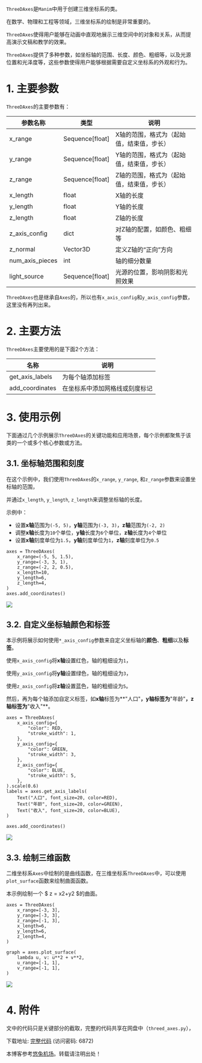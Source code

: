 
`ThreeDAxes`是`Manim`中用于创建三维坐标系的类。


在数学、物理和工程等领域，三维坐标系的绘制是非常重要的。


`ThreeDAxes`使得用户能够在动画中直观地展示三维空间中的对象和关系，从而提高演示文稿和教学的效果。


`ThreeDAxes`提供了多种参数，如坐标轴的范围、长度、颜色、粗细等，以及光源位置和光泽度等，这些参数使得用户能够根据需要自定义坐标系的外观和行为。


# 1\. 主要参数


`ThreeDAxes`的主要参数有：




| **参数名称** | **类型** | **说明** |
| --- | --- | --- |
| x\_range | Sequence\[float] | X轴的范围，格式为（起始值，结束值，步长） |
| y\_range | Sequence\[float] | Y轴的范围，格式为（起始值，结束值，步长） |
| z\_range | Sequence\[float] | Z轴的范围，格式为（起始值，结束值，步长） |
| x\_length | float | X轴的长度 |
| y\_length | float | Y轴的长度 |
| z\_length | float | Z轴的长度 |
| z\_axis\_config | dict | 对Z轴的配置，如颜色、粗细等 |
| z\_normal | Vector3D | 定义Z轴的“正向”方向 |
| num\_axis\_pieces | int | 轴的细分数量 |
| light\_source | Sequence\[float] | 光源的位置，影响阴影和光照效果 |


`ThreeDAxes`也是继承自`Axes`的，所以也有`x_axis_config`和`y_axis_config`参数，这里没有再列出来。


# 2\. 主要方法


`ThreeDAxes`主要使用的是下面2个方法：




| **名称** | **说明** |
| --- | --- |
| get\_axis\_labels | 为每个轴添加标签 |
| add\_coordinates | 在坐标系中添加网格线或刻度标记 |


# 3\. 使用示例


下面通过几个示例展示`ThreeDAxes`的关键功能和应用场景，每个示例都聚焦于该类的一个或多个核心参数或方法。


## 3\.1\. 坐标轴范围和刻度


在这个示例中，我们使用`ThreeDAxes`的`x_range`, `y_range`, 和`z_range`参数来设置坐标轴的范围，


并通过`x_length`, `y_length`, `z_length`来调整坐标轴的长度。


示例中：


* 设置**x轴**范围为`(-5, 5)`，**y轴**范围为`(-3, 3)`，**z轴**范围为`(-2, 2)`
* 调整**x轴**长度为`10`个单位，**y轴**长度为`6`个单位，**z轴**长度为`4`个单位
* 设置**x轴**刻度单位为`1.5`，**y轴**刻度单位为`1`，**z轴**刻度单位为`0.5`



```
axes = ThreeDAxes(
    x_range=(-5, 5, 1.5),
    y_range=(-3, 3, 1),
    z_range=(-2, 2, 0.5),
    x_length=10,
    y_length=6,
    z_length=4,
)
axes.add_coordinates()

```

![](https://img2024.cnblogs.com/blog/83005/202411/83005-20241101183956721-209008857.gif)


## 3\.2\. 自定义坐标轴颜色和标签


本示例将展示如何使用`*_axis_config`参数来自定义坐标轴的**颜色**、**粗细**以及**标签**。


使用`x_axis_config`将**x轴**设置红色，轴的粗细设为`1`，


使用`y_axis_config`将**y轴**设置绿色，轴的粗细设为`3`，


使用`z_axis_config`将**z轴**设置蓝色，轴的粗细设为`5`。


然后，再为每个轴添加自定义标签，如**x轴**标签为**"人口"**，**y轴**标签为**"年龄"**，**z轴**标签为**"收入"**。



```
axes = ThreeDAxes(
    x_axis_config={
        "color": RED,
        "stroke_width": 1,
    },
    y_axis_config={
        "color": GREEN,
        "stroke_width": 3,
    },
    z_axis_config={
        "color": BLUE,
        "stroke_width": 5,
    },
).scale(0.6)
labels = axes.get_axis_labels(
    Text("人口", font_size=20, color=RED),
    Text("年龄", font_size=20, color=GREEN),
    Text("收入", font_size=20, color=BLUE),
)

axes.add_coordinates()

```

![](https://img2024.cnblogs.com/blog/83005/202411/83005-20241101183956908-1992801916.gif)


## 3\.3\. 绘制三维函数


二维坐标系`Axes`中绘制的是曲线函数，在三维坐标系`ThreeDAxes`中，可以使用`plot_surface`函数来绘制曲面函数。


本示例绘制一个 $ z \= x2\+y2 $的曲面。



```
axes = ThreeDAxes(
    x_range=[-3, 3],
    y_range=[-3, 3],
    z_range=[-1, 3],
    x_length=6,
    y_length=6,
    z_length=4,
)

graph = axes.plot_surface(
    lambda u, v: u**2 + v**2,
    u_range=[-1, 1],
    v_range=[-1, 1],
)

```

![](https://img2024.cnblogs.com/blog/83005/202411/83005-20241101183956528-874354256.gif)


# 4\. 附件


文中的代码只是关键部分的截取，完整的代码共享在网盘中（`threed_axes.py`），


下载地址: [完整代码](https://github.com) (访问密码: 6872\)


 本博客参考[悠兔机场](https://xinnongbo.com)。转载请注明出处！
